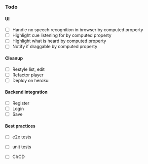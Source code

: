 ### Todo

#### UI
- [ ] Handle no speech recognition in browser by computed property
- [ ] Highlight cue listening for by computed property
- [ ] Highlight what is heard by computed property
- [ ] Notify if draggable by computed property

#### Cleanup
- [ ] Restyle list, edit 
- [ ] Refactor player
- [ ] Deploy on heroku

#### Backend integration
- [ ] Register
- [ ] Login
- [ ] Save

#### Best practices
- [ ] e2e tests
- [ ] unit tests
- [ ] CI/CD

